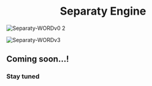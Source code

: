 <h1 align="center"> Separaty Engine </h1> 

![Separaty-WORDv0 2](https://user-images.githubusercontent.com/73245381/211683941-2189409e-4304-4bf7-984a-0f7b9a11c3d3.png)

![Separaty-WORDv3](https://user-images.githubusercontent.com/73245381/211685828-09ae26d8-5f11-4b8b-ab6c-87c74586e6ae.png)


## Coming soon...!
### Stay tuned
